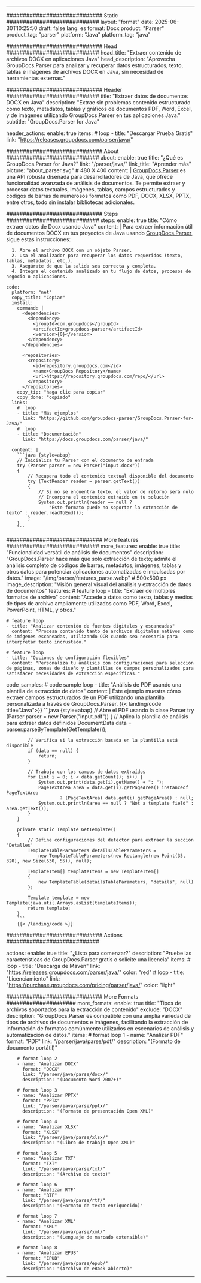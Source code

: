 


---
############################# Static ############################
layout: "format"
date:  2025-06-30T10:25:50
draft: false
lang: es
format: Docx
product: "Parser"
product_tag: "parser"
platform: "Java"
platform_tag: "java"

############################# Head ############################
head_title: "Extraer contenido de archivos DOCX en aplicaciones Java"
head_description: "Aprovecha GroupDocs.Parser para analizar y recuperar datos estructurados, texto, tablas e imágenes de archivos DOCX en Java, sin necesidad de herramientas externas."

############################# Header ############################
title: "Extraer datos de documentos DOCX en Java" 
description: "Extrae sin problemas contenido estructurado como texto, metadatos, tablas y gráficos de documentos PDF, Word, Excel, y de imágenes utilizando GroupDocs.Parser en tus aplicaciones Java."
subtitle: "GroupDocs.Parser for Java" 

header_actions:
  enable: true
  items:
    #  loop
    - title: "Descargar Prueba Gratis"
      link: "https://releases.groupdocs.com/parser/java/"
      
############################# About ############################
about:
    enable: true
    title: "¿Qué es GroupDocs.Parser for Java?"
    link: "/parser/java/"
    link_title: "Aprender más"
    picture: "about_parser.svg" # 480 X 400
    content: |
       [GroupDocs.Parser](/parser/java/) es una API robusta diseñada para desarrolladores de Java, que ofrece funcionalidad avanzada de análisis de documentos. Te permite extraer y procesar datos textuales, imágenes, tablas, campos estructurados y códigos de barras de numerosos formatos como PDF, DOCX, XLSX, PPTX, entre otros, todo sin instalar bibliotecas adicionales.

############################# Steps ############################
steps:
    enable: true
    title: "Cómo extraer datos de Docx usando Java"
    content: |
      Para extraer información útil de documentos DOCX en tus proyectos de Java usando [GroupDocs.Parser](/parser/java/), sigue estas instrucciones:
      
      1. Abre el archivo DOCX con un objeto Parser.
      2. Usa el analizador para recuperar los datos requeridos (texto, tablas, metadatos, etc.).
      3. Asegúrate de que la salida sea correcta y completa.
      4. Integra el contenido analizado en tu flujo de datos, procesos de negocio o aplicaciones.
   
    code:
      platform: "net"
      copy_title: "Copiar"
      install:
        command: |
          <dependencies>
            <dependency>
              <groupId>com.groupdocs</groupId>
              <artifactId>groupdocs-parser</artifactId>
              <version>{0}</version>
            </dependency>
          </dependencies>

          <repositories>
            <repository>
              <id>repository.groupdocs.com</id>
              <name>GroupDocs Repository</name>
              <url>https://repository.groupdocs.com/repo/</url>
            </repository>
          </repositories>
        copy_tip: "haga clic para copiar"
        copy_done: "copiado"
      links:
        #  loop
        - title: "Más ejemplos"
          link: "https://github.com/groupdocs-parser/GroupDocs.Parser-for-Java/"
        #  loop
        - title: "Documentación"
          link: "https://docs.groupdocs.com/parser/java/"
          
      content: |
        ```java {style=abap}
        // Inicializa tu Parser con el documento de entrada
        try (Parser parser = new Parser("input.docx"))
        {
            // Recupera todo el contenido textual disponible del documento
            try (TextReader reader = parser.getText())
            {
                // Si no se encuentra texto, el valor de retorno será nulo
                // Incorpora el contenido extraído en tu solución
                System.out.println(reader == null ? 
                    "Este formato puede no soportar la extracción de texto" : reader.readToEnd());
            }
        }
        ```            

############################# More features ############################
more_features:
  enable: true
  title: "Funcionalidad versátil de análisis de documentos"
  description: "GroupDocs.Parser hace más que solo extracción de texto; admite el análisis completo de códigos de barras, metadatos, imágenes, tablas y otros datos para potenciar aplicaciones automatizadas e impulsadas por datos."
  image: "/img/parser/features_parse.webp" # 500x500 px
  image_description: "Visión general visual del análisis y extracción de datos de documentos"
  features:
    # feature loop
    - title: "Extraer de múltiples formatos de archivo"
      content: "Accede a datos como texto, tablas y medios de tipos de archivo ampliamente utilizados como PDF, Word, Excel, PowerPoint, HTML, y otros."

    # feature loop
    - title: "Analizar contenido de fuentes digitales y escaneadas"
      content: "Procesa contenido tanto de archivos digitales nativos como de imágenes escaneadas, utilizando OCR cuando sea necesario para interpretar texto incrustado."

    # feature loop
    - title: "Opciones de configuración flexibles"
      content: "Personaliza tu análisis con configuraciones para selección de páginas, zonas de diseño y plantillas de campos personalizados para satisfacer necesidades de extracción específicas."
      
  code_samples:
    # code sample loop
    - title: "Análisis de PDF usando una plantilla de extracción de datos"
      content: |
        Este ejemplo muestra cómo extraer campos estructurados de un PDF utilizando una plantilla personalizada a través de GroupDocs.Parser.
        {{< landing/code title="Java">}}
        ```java {style=abap}
        //  Abre el PDF usando la clase Parser
        try (Parser parser = new Parser("input.pdf"))
        {
            // Aplica la plantilla de análisis para extraer datos definidos
            DocumentData data = parser.parseByTemplate(GetTemplate());

            // Verifica si la extracción basada en la plantilla está disponible
            if (data == null) {
                return;
            }

            // Trabaja con los campos de datos extraídos
            for (int i = 0; i < data.getCount(); i++) {
                System.out.print(data.get(i).getName() + ": ");
                PageTextArea area = data.get(i).getPageArea() instanceof PageTextArea
                        ? (PageTextArea) data.get(i).getPageArea() : null;
                System.out.println(area == null ? "Not a template field" : area.getText());
            }
        }

        private static Template GetTemplate()
        {
            // Define configuraciones del detector para extraer la sección 'Detalles'
            TemplateTableParameters detailsTableParameters = 
                new TemplateTableParameters(new Rectangle(new Point(35, 320), new Size(530, 55)), null);

            TemplateItem[] templateItems = new TemplateItem[]
            {
                new TemplateTable(detailsTableParameters, "details", null)
            };

            Template template = new Template(java.util.Arrays.asList(templateItems));
            return template;
        }
        ```
        {{< /landing/code >}}


############################# Actions ############################

actions:
  enable: true
  title: "¿Listo para comenzar?"
  description: "Pruebe las características de GroupDocs.Parser gratis o solicite una licencia"
  items:
    #  loop
    - title: "Descarga de Maven"
      link: "https://releases.groupdocs.com/parser/java/"
      color: "red"
        #  loop
    - title: "Licenciamiento"
      link: "https://purchase.groupdocs.com/pricing/parser/java/"
      color: "light"


############################# More Formats #####################
more_formats:
    enable: true
    title: "Tipos de archivos soportados para la extracción de contenido"
    exclude: "DOCX"
    description: "GroupDocs.Parser es compatible con una amplia variedad de tipos de archivos de documentos e imágenes, facilitando la extracción de información de formatos comúnmente utilizados en escenarios de análisis y automatización de datos."
    items: 
        # format loop 1
        - name: "Analizar PDF"
          format: "PDF"
          link: "/parser/java/parse/pdf/"
          description: "(Formato de documento portátil)"
          
        # format loop 2
        - name: "Analizar DOCX"
          format: "DOCX"
          link: "/parser/java/parse/docx/"
          description: "(Documento Word 2007+)"
          
        # format loop 3
        - name: "Analizar PPTX"
          format: "PPTX"
          link: "/parser/java/parse/pptx/"
          description: "(Formato de presentación Open XML)"
          
        # format loop 4
        - name: "Analizar XLSX"
          format: "XLSX"
          link: "/parser/java/parse/xlsx/"
          description: "(Libro de trabajo Open XML)"
          
        # format loop 5
        - name: "Analizar TXT"
          format: "TXT"
          link: "/parser/java/parse/txt/"
          description: "(Archivo de texto)"
          
        # format loop 6
        - name: "Analizar RTF"
          format: "RTF"
          link: "/parser/java/parse/rtf/"
          description: "(Formato de texto enriquecido)"
          
        # format loop 7
        - name: "Analizar XML"
          format: "XML"
          link: "/parser/java/parse/xml/"
          description: "(Lenguaje de marcado extensible)"
          
        # format loop 8
        - name: "Analizar EPUB"
          format: "EPUB"
          link: "/parser/java/parse/epub/"
          description: "(Archivo de eBook abierto)"
         
          

---